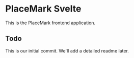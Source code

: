 # PlaceMark Svelte

This is the PlaceMark frontend application.

## Todo

This is our initial commit. We'll add a detailed readme later.


```
